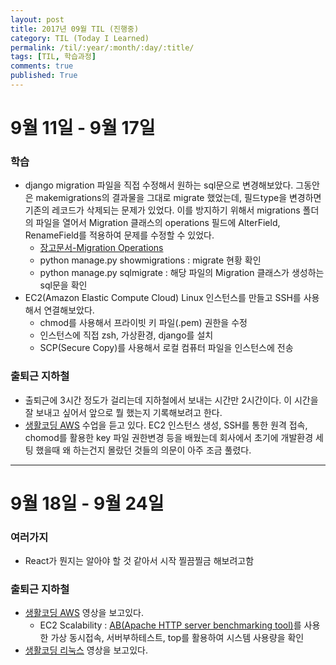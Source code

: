 ```yaml
---
layout: post
title: 2017년 09월 TIL (진행중)
category: TIL (Today I Learned)
permalink: /til/:year/:month/:day/:title/
tags: [TIL, 학습과정]
comments: true
published: True
---
```


# 9월 11일 - 9월 17일

### 학습
- django migration 파일을 직접 수정해서 원하는 sql문으로 변경해보았다. 그동안은 makemigrations의 결과물을 그대로 migrate 했었는데, 필드type을 변경하면 기존의 레코드가 삭제되는 문제가 있었다. 이를 방지하기 위해서 migrations 폴더의 파일을 열어서 Migration 클래스의 operations 필드에 AlterField, RenameField를 적용하여 문제를 수정할 수 있었다.
  - [장고문서-Migration Operations](https://docs.djangoproject.com/ko/1.11/ref/migration-operations/)
  - python manage.py showmigrations <app-name> : migrate 현황 확인
  - python manage.py sqlmigrate <app-name> <file-name> : 해당 파일의 Migration 클래스가 생성하는 sql문을 확인
- EC2(Amazon Elastic Compute Cloud) Linux 인스턴스를 만들고 SSH를 사용해서 연결해보았다.
  - chmod를 사용해서 프라이빗 키 파일(.pem) 권한을 수정
  - 인스턴스에 직접 zsh, 가상환경, django를 설치
  - SCP(Secure Copy)를 사용해서 로컬 컴퓨터 파일을 인스턴스에 전송

### 출퇴근 지하철
- 출퇴근에 3시간 정도가 걸리는데 지하철에서 보내는 시간만 2시간이다. 이 시간을 잘 보내고 싶어서 앞으로 뭘 했는지 기록해보려고 한다.
- [생활코딩 AWS](https://opentutorials.org/course/2717/11268) 수업을 듣고 있다. EC2 인스턴스 생성, SSH를 통한 원격 접속, chomod를 활용한 key 파일 권한변경 등을 배웠는데 회사에서 초기에 개발환경 세팅 했을때 왜 하는건지 몰랐던 것들의 의문이 아주 조금 풀렸다.


---

# 9월 18일 - 9월 24일

### 여러가지
- React가 뭔지는 알아야 할 것 같아서 시작 찔끔찔금 해보려고함

### 출퇴근 지하철
- [생활코딩 AWS](https://opentutorials.org/course/2717/11268) 영상을 보고있다.
  - EC2 Scalability : [AB(Apache HTTP server benchmarking tool)](http://blog.hkwon.me/ab-apache-http-server-benchmarking-tool/)를 사용한 가상 동시접속, 서버부하테스트, top를 활용하여 시스템 사용량을 확인
- [생활코딩 리눅스](https://opentutorials.org/course/2598) 영상을 보고있다.
